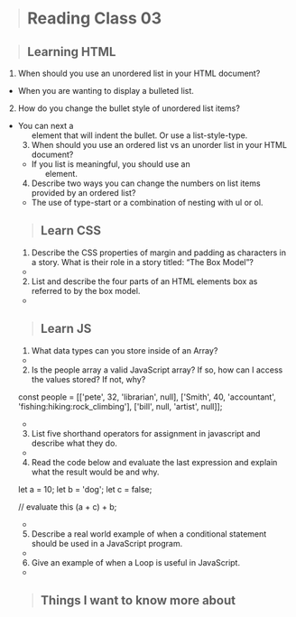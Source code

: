 ># Reading Class 03

>## Learning HTML

1. When should you use an unordered list in your HTML document?

* When you are wanting to display a bulleted list. 

2. How do you change the bullet style of unordered list items?

* You can next a <ul> element that will indent the bullet.  Or use a list-style-type.

3. When should you use an ordered list vs an unorder list in your HTML document?

* If you list is meaningful, you should use an <ol> element. 

4. Describe two ways you can change the numbers on list items provided by an ordered list?

* The use of type-start or a combination of nesting with ul or ol. 

>## Learn CSS

1. Describe the CSS properties of margin and padding as characters in a story. What is their role in a story titled: “The Box Model”?

* 

2. List and describe the four parts of an HTML elements box as referred to by the box model.

* 

>## Learn JS

1. What data types can you store inside of an Array?

* 

2. Is the people array a valid JavaScript array? If so, how can I access the values stored? If not, why?

 const people = [['pete', 32, 'librarian', null], ['Smith', 40, 'accountant', 'fishing:hiking:rock_climbing'], ['bill', null, 'artist', null]];

* 

3. List five shorthand operators for assignment in javascript and describe what they do.

* 

4. Read the code below and evaluate the last expression and explain what the result would be and why.

 let a = 10;
 let b = 'dog';
 let c = false;

 // evaluate this
 (a + c) + b;

*  

5. Describe a real world example of when a conditional statement should be used in a JavaScript program.

* 

6. Give an example of when a Loop is useful in JavaScript.

* 

>## Things I want to know more about